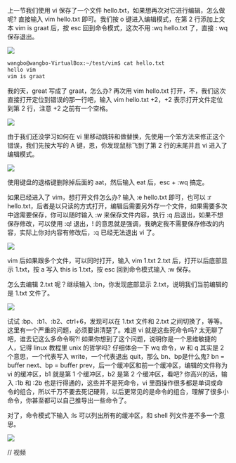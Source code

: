 上一节我们使用 vi 保存了一个文件 hello.txt，如果想再次对它进行编辑，怎么做呢? 直接输入 vim hello.txt 即可。我们按 o 键进入编辑模式，在第 2 行添加上文本 vim is graat 后，按 esc 回到命令模式，这次不用 :wq hello.txt 了，直接 : wq 保存退出。

![](http://develop-developer.oss-cn-hangzhou.aliyuncs.com/images/bgLTLckByKXrXfzxu-M9lrQrPRmykQbaGPQx-JPrls.png?x-oss-process=style/txt-water)

```bash
wangbo@wangbo-VirtualBox:~/test/vim$ cat hello.txt
hello vim
vim is graat
```

我的天，great 写成了 graat，怎么办? 再次用 vim hello.txt 打开，不，我们这次直接打开定位到错误的那一行吧，输入 vim hello.txt +2，+2 表示打开文件定位到第 2 行，注意 +2 之前有一个空格。

![](http://develop-developer.oss-cn-hangzhou.aliyuncs.com/images/74owTR977Hut3yEch-Bml9Vkw1gTN353G1UESgAdyg?x-oss-process=style/txt-water)

由于我们还没学习如何在 vi 里移动跳转和做替换，先使用一个笨方法来修正这个错误，我们先按大写的 A 键，恩，你发现鼠标飞到了第 2 行的末尾并且 vi 进入了编辑模式。

![](http://develop-developer.oss-cn-hangzhou.aliyuncs.com/images/wFTdzQDrzRNF6GqrT-gWTgYHr04GfZusF8BkrNJYhg?x-oss-process=style/txt-water)

使用键盘的退格键删除掉后面的 aat，然后输入 eat 后，esc + :wq 搞定。

如果已经进入了 vim，想打开文件怎么办? 输入 :e hello.txt 即可，也可以 :r hello.txt，后者是以只读的方式打开，编辑后需要另外存一个文件，如果需要多次中途需要保存，你可以随时输入 :w 来保存文件内容，执行 :q 后退出，如果不想保存修改，可以使用 :q! 退出，!  的意思就是强调，我确定我不需要保存修改的内容，实际上你对内容有修改后，:q 已经无法退出 vi 了。

![](http://develop-developer.oss-cn-hangzhou.aliyuncs.com/images/fCtkha66YGNaueP6L-kLVDV5epPfRpBY1D0wjkgg5M.png?x-oss-process=style/txt-water)

vim 后如果跟多个文件，可以同时打开，输入 vim 1.txt 2.txt 后，打开以后底部显示 1.txt，按 a 写入 this is 1.txt，按 esc 回到命令模式输入 :w 保存。 

怎么去编辑 2.txt 呢？继续输入 :bn，你发现底部显示 2.txt，说明我们当前编辑的是 1.txt 文件了。

![](http://develop-developer.oss-cn-hangzhou.aliyuncs.com/images/EDuWbwpc3wca5tYhZ-2UkYXaGk3xXhXpGMDpJKoMpf.png?x-oss-process=style/txt-water)

试试 :bp、:b1、:b2、ctrl+6，发现可以在 1.txt 文件和 2.txt 之间切换了，等等。这里有一个严重的问题，必须要讲清楚了。难道 vi 就是这些死命令吗? 太无聊了吧，谁去记这么多命令啊?! 如果你想到了这个问题，说明你是一个思维敏捷的人，记得 linux 教程里 unix 的哲学吗? 仔细体会一下 wq 命令，w 和 q 其实是 2 个意思，一个代表写入 write，一个代表退出 quit，那么 bn、bp是什么鬼? bn = buffer next、bp = buffer prev，后一个缓冲区和前一个缓冲区，编辑的文件称为 vi 的缓冲区，b1 就是第 1 个缓冲区，b2 是第 2 个缓冲区，看吧? 你高兴的话，输入 :1b  和 :2b 也是行得通的，这些并不是死命令，vi 里面操作很多都是单词或命令的组合，所以千万不要去死记硬背，以后更常见的是命令的组合，理解了很多小命令，你甚至都可以自己推导出一些命令了。

对了，命令模式下输入 :ls 可以列出所有的缓冲区，和 shell 列文件差不多一个意思。

![](http://develop-developer.oss-cn-hangzhou.aliyuncs.com/images/gioqWb52ahtp2oJ9e-cp8Bm9Jg0WAuMTJg1__aGqBD.png?x-oss-process=style/txt-water)

// 视频
